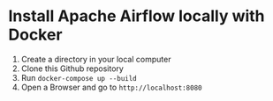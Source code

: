 # Install Apache Airflow locally with Docker 

1. Create a directory in your local computer 
2. Clone this Github repository
3. Run `docker-compose up --build`
4. Open a Browser and go to `http://localhost:8080`

